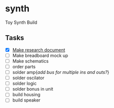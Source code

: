 # synth
Toy Synth Build

## Tasks
- [x] [Make research document](reference/links&notes.md)
- [ ] Make breadboard mock up
- [ ] Make schematics
- [ ] order parts
- [ ] solder amp{*add bus for multiple ins and outs?*}
- [ ] solder oscilator
- [ ] solder logic
- [ ] solder bonus in unit
- [ ] build housing
- [ ] build speaker
